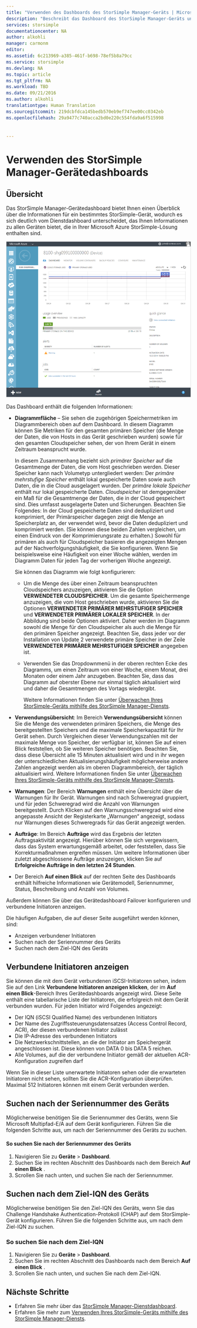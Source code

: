 ```yaml
---
title: "Verwenden des Dashboards des StorSimple Manager-Geräts | Microsoft Docs"
description: "Beschreibt das Dashboard des StorSimple Manager-Geräts und erläutert, wie das Dashboard verwendet wird, um Speichermetriken und verbundene Initiatoren anzuzeigen sowie nach der Seriennummer und dem IQN zu suchen."
services: storsimple
documentationcenter: NA
author: alkohli
manager: carmonm
editor: 
ms.assetid: 6c213969-a385-461f-b698-78ef5b8a79cc
ms.service: storsimple
ms.devlang: NA
ms.topic: article
ms.tgt_pltfrm: NA
ms.workload: TBD
ms.date: 09/21/2016
ms.author: alkohli
translationtype: Human Translation
ms.sourcegitcommit: 219dcbfdca145bedb570eb9ef747ee00cc0342eb
ms.openlocfilehash: 29a9477c740acca2bd0e220c554fda9a6f515998


---
```

# <a name="use-the-storsimple-manager-device-dashboard"></a>Verwenden des StorSimple Manager-Gerätedashboards
## <a name="overview"></a>Übersicht
Das StorSimple Manager-Gerätedashboard bietet Ihnen einen Überblick über die Informationen für ein bestimmtes StorSimple-Gerät, wodurch es sich deutlich vom Dienstdashboard unterscheidet, das Ihnen Informationen zu allen Geräten bietet, die in Ihrer Microsoft Azure StorSimple-Lösung enthalten sind.

![Seite für Gerätedashboard](./media/storsimple-device-dashboard/StorSimple_DeviceDashbaord1M.png)

Das Dashboard enthält die folgenden Informationen:

* **Diagrammfläche** – Sie sehen die zugehörigen Speichermetriken im Diagrammbereich oben auf dem Dashboard. In diesem Diagramm können Sie Metriken für den gesamten primären Speicher (die Menge der Daten, die von Hosts in das Gerät geschrieben wurden) sowie für den gesamten Cloudspeicher sehen, der von Ihrem Gerät in einem Zeitraum beansprucht wurde.
  
     In diesem Zusammenhang bezieht sich *primärer Speicher* auf die Gesamtmenge der Daten, die vom Host geschrieben werden. Dieser Speicher kann nach Volumetyp untergliedert werden: Der *primäre mehrstufige Speicher* enthält lokal gespeicherte Daten sowie auch Daten, die in die Cloud ausgelagert wurden. Der *primäre lokale Speicher* enthält nur lokal gespeicherte Daten. *Cloudspeicher* ist demgegenüber ein Maß für die Gesamtmenge der Daten, die in der Cloud gespeichert sind. Dies umfasst ausgelagerte Daten und Sicherungen. Beachten Sie Folgendes: In der Cloud gespeicherte Daten sind dedupliziert und komprimiert, der Primärspeicher dagegen zeigt die Menge an Speicherplatz an, der verwendet wird, bevor die Daten dedupliziert und komprimiert werden. (Sie können diese beiden Zahlen vergleichen, um einen Eindruck von der Komprimierungsrate zu erhalten.) Sowohl für primären als auch für Cloudspeicher basieren die angezeigten Mengen auf der Nachverfolgungshäufigkeit, die Sie konfigurieren. Wenn Sie beispielsweise eine Häufigkeit von einer Woche wählen, werden im Diagramm Daten für jeden Tag der vorherigen Woche angezeigt.
  
     Sie können das Diagramm wie folgt konfigurieren:
  
  * Um die Menge des über einen Zeitraum beanspruchten Cloudspeichers anzuzeigen, aktivieren Sie die Option **VERWENDETER CLOUDSPEICHER**. Um die gesamte Speichermenge anzuzeigen, die vom Host geschrieben wurde, aktivieren Sie die Optionen **VERWENDETER PRIMÄRER MEHRSTUFIGER SPEICHER** und **VERWENDETER PRIMÄRER LOKALER SPEICHER**. In der Abbildung sind beide Optionen aktiviert. Daher werden im Diagramm sowohl die Menge für den Cloudspeicher als auch die Menge für den primären Speicher angezeigt. Beachten Sie, dass jeder vor der Installation von Update 2 verwendete primäre Speicher in der Zeile **VERWENDETER PRIMÄRER MEHRSTUFIGER SPEICHER** angegeben ist.
  * Verwenden Sie das Dropdownmenü in der oberen rechten Ecke des Diagramms, um einen Zeitraum von einer Woche, einem Monat, drei Monaten oder einem Jahr anzugeben. Beachten Sie, dass das Diagramm auf oberster Ebene nur einmal täglich aktualisiert wird und daher die Gesamtmengen des Vortags wiedergibt.
    
    Weitere Informationen finden Sie unter [Überwachen Ihres StorSimple-Geräts mithilfe des StorSimple Manager-Diensts](storsimple-monitor-device.md).
* **Verwendungsübersicht**: Im Bereich **Verwendungsübersicht** können Sie die Menge des verwendeten primären Speichers, die Menge des bereitgestellten Speichers und die maximale Speicherkapazität für Ihr Gerät sehen. Durch Vergleichen dieser Verwendungszahlen mit der maximale Menge von Speicher, der verfügbar ist, können Sie auf einen Blick feststellen, ob Sie weiteren Speicher benötigen. Beachten Sie, dass diese Übersicht alle 15 Minuten aktualisiert wird und in ihr wegen der unterschiedlichen Aktualisierungshäufigkeit möglicherweise andere Zahlen angezeigt werden als im oberen Diagrammbereich, der täglich aktualisiert wird. Weitere Informationen finden Sie unter [Überwachen Ihres StorSimple-Geräts mithilfe des StorSimple Manager-Diensts](storsimple-monitor-device.md).
* **Warnungen**: Der Bereich **Warnungen** enthält eine Übersicht über die Warnungen für Ihr Gerät. Warnungen sind nach Schweregrad gruppiert, und für jeden Schweregrad wird die Anzahl von Warnungen bereitgestellt. Durch Klicken auf den Warnungsschweregrad wird eine angepasste Ansicht der Registerkarte „Warnungen“ angezeigt, sodass nur Warnungen dieses Schweregrads für das Gerät angezeigt werden.
* **Aufträge**: Im Bereich **Aufträge** wird das Ergebnis der letzten Auftragsaktivität angezeigt. Hierüber können Sie sich vergewissern, dass das System erwartungsgemäß arbeitet, oder feststellen, dass Sie Korrekturmaßnahmen ergreifen müssen. Um weitere Informationen über zuletzt abgeschlossene Aufträge anzuzeigen, klicken Sie auf **Erfolgreiche Aufträge in den letzten 24 Stunden**.
* Der Bereich **Auf einen Blick** auf der rechten Seite des Dashboards enthält hilfreiche Informationen wie Gerätemodell, Seriennummer, Status, Beschreibung und Anzahl von Volumes.

Außerdem können Sie über das Gerätedashboard Failover konfigurieren und verbundene Initiatoren anzeigen.

Die häufigen Aufgaben, die auf dieser Seite ausgeführt werden können, sind:

* Anzeigen verbundener Initiatoren
* Suchen nach der Seriennummer des Geräts
* Suchen nach dem Ziel-IQN des Geräts

## <a name="view-connected-initiators"></a>Verbundene Initiatoren anzeigen
Sie können die mit dem Gerät verbundenen iSCSI-Initiatoren sehen, indem Sie auf den Link **Verbundene Initiatoren anzeigen klicken**, der im **Auf einen Blick**-Bereich Ihres Gerätedashboards angezeigt wird. Diese Seite enthält eine tabellarische Liste der Initiatoren, die erfolgreich mit dem Gerät verbunden wurden. Für jeden Initiator wird Folgendes angezeigt:

* Der IQN (iSCSI Qualified Name) des verbundenen Initiators
* Der Name des Zugriffssteuerungsdatensatzes (Access Control Record, ACR), der diesen verbundenen Initiator zulässt
* Die IP-Adresse des verbundenen Initiators
* Die Netzwerkschnittstellen, an die der Initiator am Speichergerät angeschlossen ist. Diese können von DATA 0 bis DATA 5 reichen.
* Alle Volumes, auf die der verbundene Initiator gemäß der aktuellen ACR-Konfiguration zugreifen darf

Wenn Sie in dieser Liste unerwartete Initiatoren sehen oder die erwarteten Initiatoren nicht sehen, sollten Sie die ACR-Konfiguration überprüfen. Maximal 512 Initiatoren können mit einem Gerät verbunden werden.

## <a name="find-the-device-serial-number"></a>Suchen nach der Seriennummer des Geräts
Möglicherweise benötigen Sie die Seriennummer des Geräts, wenn Sie Microsoft Multipfad-E/A auf dem Gerät konfigurieren. Führen Sie die folgenden Schritte aus, um nach der Seriennummer des Geräts zu suchen.

#### <a name="to-find-the-device-serial-number"></a>So suchen Sie nach der Seriennummer des Geräts
1. Navigieren Sie zu **Geräte** > **Dashboard**.
2. Suchen Sie im rechten Abschnitt des Dashboards nach dem Bereich **Auf einen Blick** .
3. Scrollen Sie nach unten, und suchen Sie nach der Seriennummer.

## <a name="find-the-device-target-iqn"></a>Suchen nach dem Ziel-IQN des Geräts
Möglicherweise benötigen Sie den Ziel-IQN des Geräts, wenn Sie das Challenge Handshake Authentication-Protokoll (CHAP) auf dem StorSimple-Gerät konfigurieren. Führen Sie die folgenden Schritte aus, um nach dem Ziel-IQN zu suchen.

### <a name="to-find-the-device-target-iqn"></a>So suchen Sie nach dem Ziel-IQN
1. Navigieren Sie zu **Geräte** > **Dashboard**.
2. Suchen Sie im rechten Abschnitt des Dashboards nach dem Bereich **Auf einen Blick** .
3. Scrollen Sie nach unten, und suchen Sie nach dem Ziel-IQN.

## <a name="next-steps"></a>Nächste Schritte
* Erfahren Sie mehr über das [StorSimple Manager-Dienstdashboard](storsimple-service-dashboard.md).
* Erfahren Sie mehr zum [Verwenden Ihres StorSimple-Geräts mithilfe des StorSimple Manager-Diensts](storsimple-manager-service-administration.md).




<!--HONumber=Nov16_HO3-->


